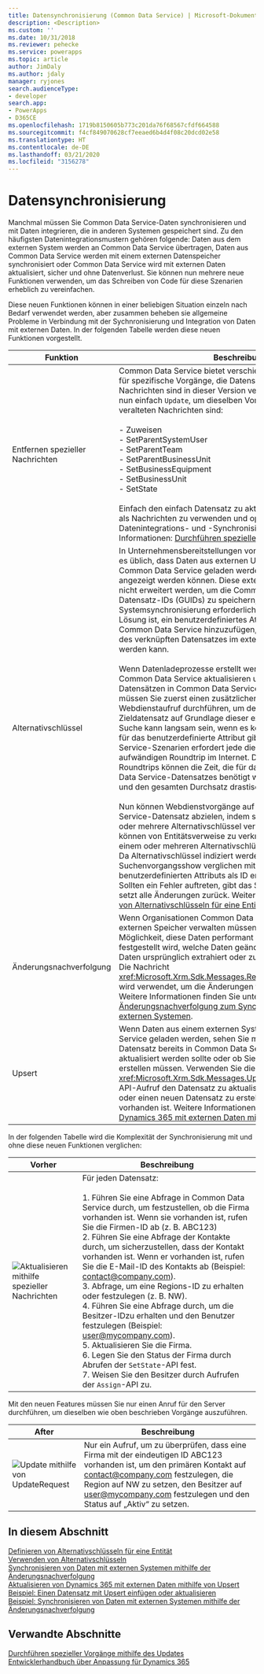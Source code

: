 ```yaml
---
title: Datensynchronisierung (Common Data Service) | Microsoft-Dokumentation
description: <Description>
ms.custom: ''
ms.date: 10/31/2018
ms.reviewer: pehecke
ms.service: powerapps
ms.topic: article
author: JimDaly
ms.author: jdaly
manager: ryjones
search.audienceType:
- developer
search.app:
- PowerApps
- D365CE
ms.openlocfilehash: 1719b8150605b773c201da76f68567cfdf664588
ms.sourcegitcommit: f4cf849070628cf7eeaed6b4d4f08c20dcd02e58
ms.translationtype: HT
ms.contentlocale: de-DE
ms.lasthandoff: 03/21/2020
ms.locfileid: "3156278"
---
```

# <a name="data-synchronization"></a>Datensynchronisierung

Manchmal müssen Sie Common Data Service-Daten synchronisieren und mit Daten integrieren, die in anderen Systemen gespeichert sind. Zu den häufigsten Datenintegrationsmustern gehören folgende: Daten aus dem externen System werden an Common Data Service übertragen, Daten aus Common Data Service werden mit einem externen Datenspeicher synchronisiert oder Common Data Service wird mit externen Daten aktualisiert, sicher und ohne Datenverlust. Sie können nun mehrere neue Funktionen verwenden, um das Schreiben von Code für diese Szenarien erheblich zu vereinfachen.  

 Diese neuen Funktionen können in einer beliebigen Situation einzeln nach Bedarf verwendet werden, aber zusammen beheben sie allgemeine Probleme in Verbindung mit der Sychnronisierung und Integration von Daten mit externen Daten. In der folgenden Tabelle werden diese neuen Funktionen vorgestellt.  


|            Funktion            |                                                                                                                                                                                                                                                                                                                                                                                                                                                                                                                                                                                                                                                                                                                                                                                                                                                                                                                                                                                                                                                                                                                                                          Beschreibung                                                                                                                                                                                                                                                                                                                                                                                                                                                                                                                                                                                                                                                                                                                                                                                                                                                                                                                                                                                                                                                                                                                                                          |
|-------------------------------|-------------------------------------------------------------------------------------------------------------------------------------------------------------------------------------------------------------------------------------------------------------------------------------------------------------------------------------------------------------------------------------------------------------------------------------------------------------------------------------------------------------------------------------------------------------------------------------------------------------------------------------------------------------------------------------------------------------------------------------------------------------------------------------------------------------------------------------------------------------------------------------------------------------------------------------------------------------------------------------------------------------------------------------------------------------------------------------------------------------------------------------------------------------------------------------------------------------------------------------------------------------------------------------------------------------------------------------------------------------------------------------------------------------------------------------------------------------------------------------------------------------------------------------------------------------------------------------------------------------------------------------------------------------------------------------------------------------------------------------------------------------------------------------------------------------------------------------------------------------------------------------------------------------------------------------------------------------------------------------------------------------------------------------------------------------------------------------------------------------------------------------------------------------------------------------------------------------------------------------------------------------------------------------------------------------------------------|
| Entfernen spezieller Nachrichten |                                                                                                                                                                                                                                                                                                                                                                                                                                                                                                                                                                                                                                                                                                                                       Common Data Service bietet verschiedene spezielle Nachrichten für spezifische Vorgänge, die Datensätze aktualisieren. Diese Nachrichten sind in dieser Version veraltet. Sie Sie verwenden nun einfach `Update`, um dieselben Vorgänge auszuführen. Die veralteten Nachrichten sind:<br /><br /> -   Zuweisen<br />-   SetParentSystemUser<br />-   SetParentTeam<br />-   SetParentBusinessUnit<br />-   SetBusinessEquipment<br />-   SetBusinessUnit<br />-   SetState<br /><br /> Einfach den einfach Datensatz zu aktualisieren ist viel einfacher als Nachrichten zu verwenden und optimiert die Entwicklung für Datenintegrations- und -Synchronisierungsszenarien. Weitere Informationen: [Durchführen spezieller Vorgänge mithilfe Update](/dynamics365/customer-engagement/developer/org-service/perform-specialized-operations-using-update)                                                                                                                                                                                                                                                                                                                                                                                                                                                                                                                                                                                                                                                                                                                                        |
|        Alternativschlüssel         | In Unternehmensbereitstellungen von Common Data Service ist es üblich, dass Daten aus externen Unternehmenssystemen in Common Data Service geladen werden, sodass sie Benutzern angezeigt werden können. Diese externen Systeme können oft nicht erweitert werden, um die Common Data Service-Datensatz-IDs (GUIDs) zu speichern, die für die Systemsynchronisierung erforderlich sind. Eine gebräuchliche Lösung ist, ein benutzerdefiniertes Attribut zu einer Entität in Common Data Service hinzuzufügen, das zum Speichern der ID des verknüpften Datensatzes im externen System verwendet werden kann.<br /><br /> Wenn Datenladeprozesse erstellt werden, die Datensätze in Common Data Service aktualisieren und den verknüpften Datensätzen in Common Data Service Verweise zuordnen, müssen Sie zuerst einen zusätzlichen Common Data Service-Webdienstaufruf durchführen, um den Common Data Service-Zieldatensatz auf Grundlage dieser externen ID abzurufen. Die Suche kann langsam sein, wenn es keinen entsprechenden Index für das benutzerdefinierte Attribut gibt. Und in Common Data Service-Szenarien erfordert jede dieser Suchen einen aufwändigen Roundtrip im Internet. Diese zusätzlichen Roundtrips können die Zeit, die für das Update jedes Common Data Service-Datensatzes benötigt wird, erheblich verlängern und den gesamten Durchsatz drastisch verringern.<br /><br /> Nun können Webdienstvorgänge auf einen Common Data Service-Datensatz abzielen, indem sie anstelle einer GUID einen oder mehrere Alternativschlüssel verwenden. Darüber hinaus können von Entitätsverweise zu verknüpften Datensätzen mit einem oder mehreren Alternativschlüsseln angegeben werden. Da Alternativschlüssel indiziert werden, sind die Suchenvorgangsshow verglichen mit dem Hinzufügen eines benutzerdefinierten Attributs als ID erheblich leistungsfähiger. Sollten ein Fehler auftreten, gibt das System einen Fehler aus und setzt alle Änderungen zurück. Weitere Informationen: [Definieren von Alternativschlüsseln für eine Entität](define-alternate-keys-entity.md) |
|        Änderungsnachverfolgung        |                                                                                                                                                                                                                                                                                                                                                                                                                                                                                                                                                                                                                                                                                                                                                                                                                                                                         Wenn Organisationen Common Data Service-Daten in einem externen Speicher verwalten müssen, haben sie jetzt die Möglichkeit, diese Daten performant zu synchronisieren, indem festgestellt wird, welche Daten geändert wurden, nachdem die Daten ursprünglich extrahiert oder zuletzt synchronisiert wurden. Die Nachricht <xref:Microsoft.Xrm.Sdk.Messages.RetrieveEntityChangesRequest> wird verwendet, um die Änderungen für eine Entität abzurufen. Weitere Informationen finden Sie unter [Verwenden von Änderungsnachverfolgung zum Synchronisieren von Daten mit externen Systemen](use-change-tracking-synchronize-data-external-systems.md).                                                                                                                                                                                                                                                                                                                                                                                                                                                                                                                                                                                                                                                                                                                                                                                                                                                                          |
|            Upsert             |                                                                                                                                                                                                                                                                                                                                                                                                                                                                                                                                                                                                                                                                                                                                                                                                                                                 Wenn Daten aus einem externen System in Common Data Service geladen werden, sehen Sie möglicherweise nicht, ob ein Datensatz bereits in Common Data Service vorhanden ist und aktualisiert werden sollte oder ob Sie einen neuen Datensatz erstellen müssen. Verwenden Sie die neue Nachricht <xref:Microsoft.Xrm.Sdk.Messages.UpsertRequest>, um in einem API-Aufruf den Datensatz zu aktualisieren, falls er vorhanden ist, oder einen neuen Datensatz zu erstellen, wenn er nicht vorhanden ist. Weitere Informationen: [Aktualisieren von Dynamics 365 mit externen Daten mithilfe von Upsert](use-upsert-insert-update-record.md)                                                                                                                                                                                                                                                                                                                                                                                                                                                                                                                                                                                                                                                                                                                                                                                                                                                  |

 In der folgenden Tabelle wird die Komplexität der Synchronisierung mit und ohne diese neuen Funktionen verglichen:  


|                                                       Vorher                                                        |                                                                                                                                                                                                                                                                                                                     Beschreibung                                                                                                                                                                                                                                                                                                                      |
|---------------------------------------------------------------------------------------------------------------------|------------------------------------------------------------------------------------------------------------------------------------------------------------------------------------------------------------------------------------------------------------------------------------------------------------------------------------------------------------------------------------------------------------------------------------------------------------------------------------------------------------------------------------------------------------------------------------------------------------------------------------------------------|
| ![Aktualisieren mithilfe spezieller Nachrichten](media/before-carina-dynamics-crm-2015.png "Aktualisieren mithilfe spezieller Nachrichten") | Für jeden Datensatz:<br /><br /> 1.  Führen Sie eine Abfrage in Common Data Service durch, um festzustellen, ob die Firma vorhanden ist. Wenn sie vorhanden ist, rufen Sie die Firmen-ID ab (z. B. ABC123)<br />2.  Führen Sie eine Abfrage der Kontakte durch, um sicherzustellen, dass der Kontakt vorhanden ist. Wenn er vorhanden ist, rufen Sie die E-Mail-ID des Kontakts ab (Beispiel: contact@company.com).<br />3.  Abfrage, um eine Regions-ID zu erhalten oder festzulegen (z. B. NW).<br />4.  Führen Sie eine Abfrage durch, um die Besitzer-IDzu erhalten und den Benutzer festzulegen (Beispiel: user@mycompany.com).<br />5.  Aktualisieren Sie die Firma.<br />6.  Legen Sie den Status der Firma durch Abrufen der `SetState`-API fest.<br />7.  Weisen Sie den Besitzer durch Aufrufen der `Assign`-API zu. |

 Mit den neuen Features müssen Sie nur einen Anruf für den Server durchführen, um dieselben wie oben beschrieben Vorgänge auszuführen.  


|                                                After                                                 |                                                                                                   Beschreibung                                                                                                   |
|------------------------------------------------------------------------------------------------------|-----------------------------------------------------------------------------------------------------------------------------------------------------------------------------------------------------------------|
| ![Update mithilfe von UpdateRequest](media/after-carina-dynamics-crm-2015.png "Update mithilfe von UpdateRequest") | Nur ein Aufruf, um zu überprüfen, dass eine Firma mit der eindeutigen ID ABC123 vorhanden ist, um den primären Kontakt auf contact@company.com festzulegen, die Region auf NW zu setzen, den Besitzer auf user@mycompany.com festzulegen und den Status auf „Aktiv“ zu setzen. |

## <a name="in-this-section"></a>In diesem Abschnitt  
 [Definieren von Alternativschlüsseln für eine Entität](define-alternate-keys-entity.md)<br />
 [Verwenden von Alternativschlüsseln](use-alternate-key-create-record.md)<br />
 [Synchronisieren von Daten mit externen Systemen mithilfe der Änderungsnachverfolgung](use-change-tracking-synchronize-data-external-systems.md)<br />
 [Aktualisieren von Dynamics 365 mit externen Daten mithilfe von Upsert](use-upsert-insert-update-record.md)<br />
 [Beispiel: Einen Datensatz mit Upsert einfügen oder aktualisieren](/dynamics365/customer-engagement/developer/sample-insert-update-record-upsert)<br />
 [Beispiel: Synchronisieren von Daten mit externen Systemen mithilfe der Änderungsnachverfolgung](/dynamics365/customer-engagement/developer/sample-synchronize-data-external-systems-using-change-tracking)<br /> 

## <a name="related-sections"></a>Verwandte Abschnitte  
 [Durchführen spezieller Vorgänge mithilfe des Updates](/dynamics365/customer-engagement/developer/org-service/perform-specialized-operations-using-update)<br /> 
 [Entwicklerhandbuch über Anpassung für Dynamics 365](/dynamics365/customer-engagement/developer/customize-dev/customize-applications)<br /> 